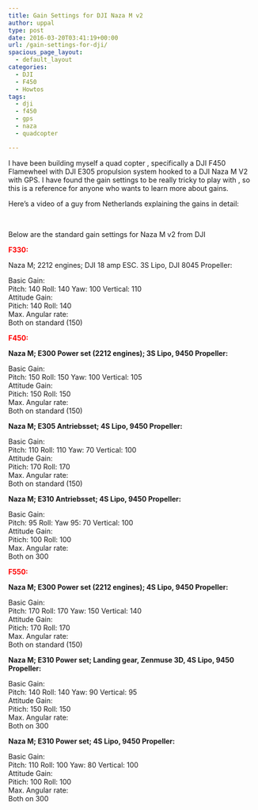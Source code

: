 ```yaml
---
title: Gain Settings for DJI Naza M v2
author: uppal
type: post
date: 2016-03-20T03:41:19+00:00
url: /gain-settings-for-dji/
spacious_page_layout:
  - default_layout
categories:
  - DJI
  - F450
  - Howtos
tags:
  - dji
  - f450
  - gps
  - naza
  - quadcopter

---
```

I have been building myself a quad copter , specifically a DJI F450 Flamewheel with DJI E305 propulsion system hooked to a DJI Naza M V2 with GPS. I have found the gain settings to be really tricky to play with , so this is a reference for anyone who wants to learn more about gains.

Here&#8217;s a video of a guy from Netherlands explaining the gains in detail:

&nbsp;

<div class="jetpack-video-wrapper">
  <span class="embed-youtube" style="text-align:center; display: block;"></span>
</div>

Below are the standard gain settings for Naza M v2 from DJI

**<span style="color: #ff0000;">F330:</span>**

Naza M; 2212 engines; DJI 18 amp ESC. 3S Lipo, DJI 8045 Propeller:

Basic Gain:  
Pitch: 140 Roll: 140 Yaw: 100 Vertical: 110  
Attitude Gain:  
Pitich: 140 Roll: 140  
Max. Angular rate:  
Both on standard (150)

<span style="color: #ff0000;"><strong>F450:</strong></span>

**Naza M; E300 Power set (2212 engines); 3S Lipo, 9450 Propeller:**

Basic Gain:  
Pitch: 150 Roll: 150 Yaw: 100 Vertical: 105  
Attitude Gain:  
Pitich: 150 Roll: 150  
Max. Angular rate:  
Both on standard (150)

**Naza M; E305 Antriebsset; 4S Lipo, 9450 Propeller:**

Basic Gain:  
Pitch: 110 Roll: 110 Yaw: 70 Vertical: 100  
Attitude Gain:  
Pitich: 170 Roll: 170  
Max. Angular rate:  
Both on standard (150)

**Naza M; E310 Antriebsset; 4S Lipo, 9450 Propeller:**

Basic Gain:  
Pitch: 95 Roll: Yaw 95: 70 Vertical: 100  
Attitude Gain:  
Pitich: 100 Roll: 100  
Max. Angular rate:  
Both on 300

<span style="color: #ff0000;"><strong>F550:</strong></span>

**Naza M; E300 Power set (2212 engines); 4S Lipo, 9450 Propeller:**

Basic Gain:  
Pitch: 170 Roll: 170 Yaw: 150 Vertical: 140  
Attitude Gain:  
Pitich: 170 Roll: 170  
Max. Angular rate:  
Both on standard (150)

**Naza M; E310 Power set; Landing gear, Zenmuse 3D, 4S Lipo, 9450 Propeller:**

Basic Gain:  
Pitch: 140 Roll: 140 Yaw: 90 Vertical: 95  
Attitude Gain:  
Pitich: 150 Roll: 150  
Max. Angular rate:  
Both on 300

**Naza M; E310 Power set; 4S Lipo, 9450 Propeller:**

Basic Gain:  
Pitch: 110 Roll: 100 Yaw: 80 Vertical: 100  
Attitude Gain:  
Pitich: 100 Roll: 100  
Max. Angular rate:  
Both on 300

<!-- AdSense Now! Lite: PreFiltered - NoAds [ WP is not in the loop. ] -->